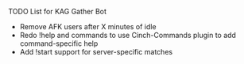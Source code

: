 TODO List for KAG Gather Bot

* Remove AFK users after X minutes of idle
* Redo !help and commands to use Cinch-Commands plugin to add command-specific help
* Add !start support for server-specific matches